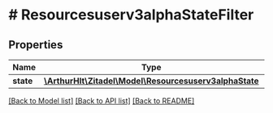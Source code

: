 # # Resourcesuserv3alphaStateFilter

## Properties

Name | Type | Description | Notes
------------ | ------------- | ------------- | -------------
**state** | [**\ArthurHlt\Zitadel\Model\Resourcesuserv3alphaState**](Resourcesuserv3alphaState.md) |  | [optional]

[[Back to Model list]](../../README.md#models) [[Back to API list]](../../README.md#endpoints) [[Back to README]](../../README.md)
